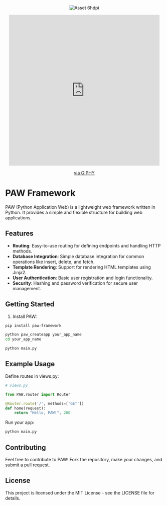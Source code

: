 <div align="center">
    
![Asset 6hdpi](https://github.com/pyquinnnarlo/PAW/assets/105549100/fb38796c-be47-493e-8315-242e8b69431d)


<script type="text/javascript" src="https://cdnjs.buymeacoffee.com/1.0.0/button.prod.min.js" data-name="bmc-button" data-slug="teachmentor" data-color="#5F7FFF" data-emoji="🍕"  data-font="Arial" data-text="Buy me a pizza" data-outline-color="#000000" data-font-color="#ffffff" data-coffee-color="#FFDD00" ></script>

[<iframe src="https://giphy.com/embed/513lZvPf6khjIQFibF" width="480" height="480" frameBorder="0" class="giphy-embed" allowFullScreen></iframe><p><a href="https://giphy.com/gifs/buymeacoffee-buy-me-a-coffee-support-513lZvPf6khjIQFibF">via GIPHY</a></p>](https://media.giphy.com/media/513lZvPf6khjIQFibF/giphy.gif)

</div>

# PAW Framework


PAW (Python Application Web) is a lightweight web framework written in Python. It provides a simple and flexible structure for building web applications.


## Features

- **Routing**: Easy-to-use routing for defining endpoints and handling HTTP methods.
- **Database Integration**: Simple database integration for common operations like insert, delete, and fetch.
- **Template Rendering**: Support for rendering HTML templates using Jinja2.
- **User Authentication**: Basic user registration and login functionality.
- **Security**: Hashing and password verification for secure user management.

## Getting Started

1. Install PAW:

```bash
pip install paw-framework
```

```bash
python paw_createapp your_app_name
cd your_app_name
```


```bash
python main.py
```

## Example Usage

Define routes in views.py:

```python
# views.py

from PAW.router import Router

@Router.route('/', methods=['GET'])
def home(request):
    return "Hello, PAW!", 200
```

Run your app:

```bash
python main.py
```


## Contributing
Feel free to contribute to PAW! Fork the repository, make your changes, and submit a pull request.

## License
This project is licensed under the MIT License - see the LICENSE file for details.
